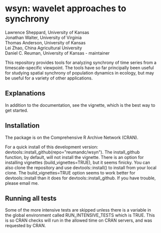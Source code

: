 # wsyn: wavelet approaches to synchrony

Lawrence Sheppard, University of Kansas  
Jonathan Walter, University of Virginia  
Thomas Anderson, University of Kansas  
Lei Zhao, China Agricultural University  
Daniel C. Reuman, University of Kansas - maintainer 

This repository provides tools for analyzing synchrony of time series from a timescale-specific viewpoint. The tools have so far principally been useful for studying spatial synchrony of population dynamics in ecology, but may be useful for a variety of other applications.

## Explanations

In addition to the documentation, see the vignette, which is the best way to get started.

## Installation

The package is on the Comprehensive R Archive Network (CRAN).

For a quick install of this development version: devtools::install_github(repo="reumandc/wsyn"). The 
install_github function, by default, will not install the vignette. There is 
an option for installing vignettes (build_vignettes=TRUE), but it seems 
finicky. You can also clone the repository and use devtools::install() 
to install from your local clone. The build_vignettes=TRUE option seems 
to work better for devtools::install than it does 
for devtools::install_github. If you have trouble, please email me.

## Running all tests

Some of the more intensive tests are skipped unless there is a variable in the
global environment called RUN_INTENSIVE_TESTS which is TRUE. This is so CRAN checks
will run in the allowed time on CRAN servers, and was requested by CRAN.
